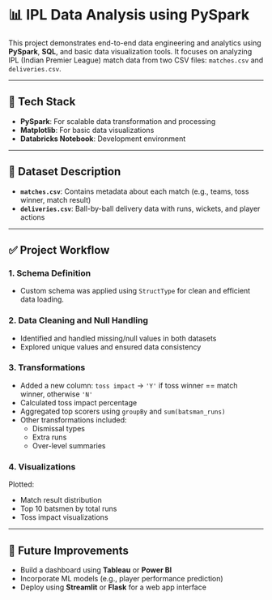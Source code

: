 # 📊 IPL Data Analysis using PySpark

This project demonstrates end-to-end data engineering and analytics using **PySpark**, **SQL**, and basic data visualization tools. It focuses on analyzing IPL (Indian Premier League) match data from two CSV files: `matches.csv` and `deliveries.csv`.

---

## 🔧 Tech Stack

- **PySpark**: For scalable data transformation and processing  
- **Matplotlib**: For basic data visualizations  
- **Databricks Notebook**: Development environment

---

## 📂 Dataset Description

- **`matches.csv`**: Contains metadata about each match (e.g., teams, toss winner, match result)  
- **`deliveries.csv`**: Ball-by-ball delivery data with runs, wickets, and player actions

---

## ✅ Project Workflow

### 1. Schema Definition
- Custom schema was applied using `StructType` for clean and efficient data loading.

### 2. Data Cleaning and Null Handling
- Identified and handled missing/null values in both datasets  
- Explored unique values and ensured data consistency

### 3. Transformations
- Added a new column: `toss impact` → `'Y'` if toss winner == match winner, otherwise `'N'`  
- Calculated toss impact percentage  
- Aggregated top scorers using `groupBy` and `sum(batsman_runs)`  
- Other transformations included:
  - Dismissal types  
  - Extra runs  
  - Over-level summaries  

### 4. Visualizations
Plotted:
- Match result distribution  
- Top 10 batsmen by total runs  
- Toss impact visualizations

---

## 🧠 Future Improvements

- Build a dashboard using **Tableau** or **Power BI**  
- Incorporate ML models (e.g., player performance prediction)  
- Deploy using **Streamlit** or **Flask** for a web app interface
